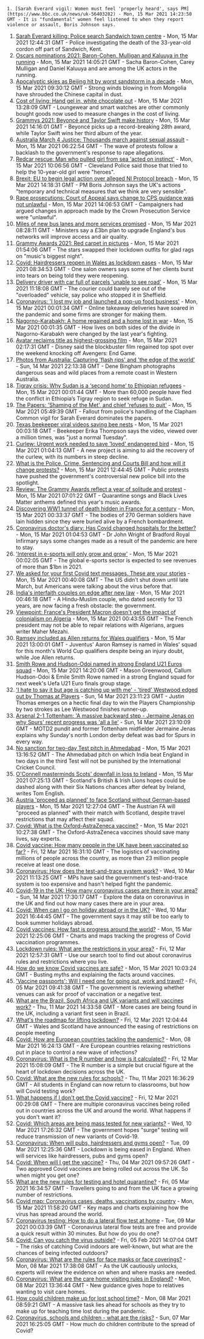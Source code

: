 
    1. [Sarah Everard vigil: Women must feel 'properly heard', says PM](https://www.bbc.co.uk/news/uk-56403282) - Mon, 15 Mar 2021 14:23:50 GMT - It is "fundamental" women feel listened to when they report violence or assault, Boris Johnson says.
1. [Sarah Everard killing: Police search Sandwich town centre](https://www.bbc.co.uk/news/uk-england-london-56399057) - Mon, 15 Mar 2021 12:44:31 GMT - Police investigating the death of the 33-year-old cordon off part of Sandwich, Kent.
1. [Oscars nominations 2021: Baron-Cohen, Mulligan and Kaluuya in the running](https://www.bbc.co.uk/news/entertainment-arts-56363640) - Mon, 15 Mar 2021 14:05:21 GMT - Sacha Baron-Cohen, Carey Mulligan and Daniel Kaluuya and are among the UK actors in the running.
1. [Apocalyptic skies as Beijing hit by worst sandstorm in a decade](https://www.bbc.co.uk/news/world-asia-china-56399267) - Mon, 15 Mar 2021 09:30:12 GMT - Strong winds blowing in from Mongolia have shrouded the Chinese capital in dust.
1. [Cost of living: Hand gel in, white chocolate out](https://www.bbc.co.uk/news/business-56395533) - Mon, 15 Mar 2021 13:28:09 GMT - Loungewear and smart watches are other commonly bought goods now used to measure changes in the cost of living.
1. [Grammys 2021: Beyoncé and Taylor Swift make history](https://www.bbc.co.uk/news/entertainment-arts-56397324) - Mon, 15 Mar 2021 14:16:01 GMT - Beyoncé picks up a record-breaking 28th award, while Taylor Swift wins her third album of the year.
1. [Australia March 4 Justice: Thousands march against sexual assault](https://www.bbc.co.uk/news/world-australia-56397170) - Mon, 15 Mar 2021 06:22:54 GMT - The wave of protests follow a backlash to the government's response to rape allegations.
1. [Redcar rescue: Man who pulled girl from sea 'acted on instinct'](https://www.bbc.co.uk/news/uk-england-tees-56400548) - Mon, 15 Mar 2021 10:06:56 GMT - Cleveland Police said those that tried to help the 10-year-old girl were "heroes".
1. [Brexit: EU to begin legal action over alleged NI Protocol breach](https://www.bbc.co.uk/news/uk-northern-ireland-56381046) - Mon, 15 Mar 2021 14:18:31 GMT - PM Boris Johnson says the UK's actions "temporary and technical measures that we think are very sensible".
1. [Rape prosecutions: Court of Appeal says change to CPS guidance was not unlawful](https://www.bbc.co.uk/news/uk-56402068) - Mon, 15 Mar 2021 14:06:53 GMT - Campaigners had argued changes in approach made by the Crown Prosecution Service were "unlawful".
1. [Miles of new bus lanes and more services promised](https://www.bbc.co.uk/news/business-56395526) - Mon, 15 Mar 2021 08:28:11 GMT - Ministers say a £3bn plan to upgrade England's bus networks will improve access and air quality.
1. [Grammy Awards 2021: Red carpet in pictures](https://www.bbc.co.uk/news/entertainment-arts-56396203) - Mon, 15 Mar 2021 01:54:06 GMT - The stars swapped their lockdown outfits for glad rags on "music's biggest night".
1. [Covid: Hairdressers reopen in Wales as lockdown eases](https://www.bbc.co.uk/news/uk-wales-56379279) - Mon, 15 Mar 2021 08:34:53 GMT - One salon owners says some of her clients burst into tears on being told they were reopening.
1. [Delivery driver with car full of parcels 'unable to see road'](https://www.bbc.co.uk/news/uk-england-south-yorkshire-56401697) - Mon, 15 Mar 2021 11:18:08 GMT - The courier could barely see out of the "overloaded" vehicle, say police who stopped it in Sheffield.
1. [Coronavirus: 'I lost my job and launched a pop-up food business'](https://www.bbc.co.uk/news/business-56298180) - Mon, 15 Mar 2021 00:01:34 GMT - Online takeaway deliveries have soared in the pandemic and some firms are stronger for making them.
1. [Nagorno-Karabakh: A home regained and a home lost in war](https://www.bbc.co.uk/news/world-europe-56379811) - Mon, 15 Mar 2021 00:01:35 GMT - How lives on both sides of the divide in Nagorno-Karabakh were changed by the last year's fighting.
1. [Avatar reclaims title as highest-grossing film](https://www.bbc.co.uk/news/business-56397511) - Mon, 15 Mar 2021 02:17:31 GMT - Disney said the blockbuster film regained top spot over the weekend knocking off Avengers: End Game.
1. [Photos from Australia: Capturing 'flash rips' and 'the edge of the world'](https://www.bbc.co.uk/news/world-australia-56369145) - Sun, 14 Mar 2021 22:13:38 GMT - Dene Bingham photographs dangerous seas and wild places from a remote coast in Western Australia.
1. [Tigray crisis: Why Sudan is a ‘second home’ to Ethiopian refugees](https://www.bbc.co.uk/news/world-africa-56374725) - Mon, 15 Mar 2021 00:01:44 GMT - More than 60,000 people have fled the conflict in Ethiopia’s Tigray region to seek refuge in Sudan.
1. [The Papers: 'Shaming of the Met', and chief 'refuses to quit'](https://www.bbc.co.uk/news/blogs-the-papers-56396945) - Mon, 15 Mar 2021 05:49:39 GMT - Fallout from police's handling of the Clapham Common vigil for Sarah Everard dominates the papers.
1. [Texas beekeeper viral videos saving bee nests](https://www.bbc.co.uk/news/science-environment-56396914) - Mon, 15 Mar 2021 00:03:18 GMT - Beekeeper Erika Thompson says the video, viewed over a million times, was "just a normal Tuesday".
1. [Curlew: Urgent work needed to save 'loved' endangered bird](https://www.bbc.co.uk/news/uk-england-gloucestershire-56370427) - Mon, 15 Mar 2021 01:04:13 GMT - A new project is aiming to aid the recovery of the curlew, with its numbers in steep decline.
1. [What is the Police, Crime, Sentencing and Courts Bill and how will it change protests?](https://www.bbc.co.uk/news/uk-56400751) - Mon, 15 Mar 2021 12:44:45 GMT - Public protests have pushed the government's controversial new police bill into the spotlight.
1. [Review: The Grammy Awards reflect a year of solitude and protest](https://www.bbc.co.uk/news/entertainment-arts-56398165) - Mon, 15 Mar 2021 07:01:22 GMT - Quarantine songs and Black Lives Matter anthems defined this year's music awards.
1. [Discovering WW1 tunnel of death hidden in France for a century](https://www.bbc.co.uk/news/world-europe-56370510) - Mon, 15 Mar 2021 00:33:37 GMT - The bodies of 270 German soldiers have lain hidden since they were buried alive by a French bombardment.
1. [Coronavirus doctor's diary: Has Covid changed hospitals for the better?](https://www.bbc.co.uk/news/health-56379088) - Mon, 15 Mar 2021 01:04:53 GMT - Dr John Wright of Bradford Royal Infirmary says some changes made as a result of the pandemic are here to stay.
1. ['Interest in e-sports will only grow and grow'](https://www.bbc.co.uk/news/business-56334015) - Mon, 15 Mar 2021 00:02:05 GMT - The global e-sports sector is expected to see revenues of more than $1bn in 2021.
1. [We asked for your first Covid text messages. These are your stories](https://www.bbc.co.uk/news/world-us-canada-56338916) - Mon, 15 Mar 2021 00:40:08 GMT - The US didn’t shut down until late March, but Americans were talking about the virus before that.
1. [India's interfaith couples on edge after new law](https://www.bbc.co.uk/news/world-asia-india-56330206) - Mon, 15 Mar 2021 00:46:18 GMT - A Hindu-Muslim couple, who dated secretly for 13 years, are now facing a fresh obstacle: the government.
1. [Viewpoint: France's President Macron doesn't get the impact of colonialism on Algeria](https://www.bbc.co.uk/news/world-africa-56360817) - Mon, 15 Mar 2021 00:43:55 GMT - The French president may not be able to repair relations with Algerians, argues writer Maher Mezahi.
1. [Ramsey included as Allen returns for Wales qualifiers](https://www.bbc.co.uk/sport/football/56400247) - Mon, 15 Mar 2021 13:00:01 GMT - Juventus' Aaron Ramsey is named in Wales' squad for this month's World Cup qualifiers despite being an injury doubt, while Joe Allen returns.
1. [Smith Rowe and Hudson-Odoi named in strong England U21 Euros squad](https://www.bbc.co.uk/sport/football/56400395) - Mon, 15 Mar 2021 14:20:06 GMT - Mason Greenwood, Callum Hudson-Odoi & Emile Smith Rowe named in a strong England squad for next week's Uefa U21 Euro finals group stage.
1. ['I hate to say it but age is catching up with me' - 'tired' Westwood edged out by Thomas at Players](https://www.bbc.co.uk/sport/golf/56396738) - Sun, 14 Mar 2021 23:11:23 GMT - Justin Thomas emerges on a hectic final day to win the Players Championship by two strokes as Lee Westwood finishes runner-up.
1. [Arsenal 2-1 Tottenham: 'A massive backward step - Jermaine Jenas on why Spurs' recent progress was 'all a lie'](https://www.bbc.co.uk/sport/football/56393306) - Sun, 14 Mar 2021 23:10:09 GMT - MOTD2 pundit and former Tottenham midfielder Jermaine Jenas explains why Sunday's north London derby defeat was bad for Spurs in every way.
1. [No sanction for two-day Test pitch in Ahmedabad](https://www.bbc.co.uk/sport/cricket/56400857) - Mon, 15 Mar 2021 13:16:52 GMT - The Ahmedabad pitch on which India beat England in two days in the third Test will not be punished by the International Cricket Council.
1. [O'Connell masterminds Scots' downfall in loss to Ireland](https://www.bbc.co.uk/sport/rugby-union/56389656) - Mon, 15 Mar 2021 07:25:13 GMT - Scotland's British & Irish Lions hopes could be dashed along with their Six Nations chances after defeat by Ireland, writes Tom English.
1. [Austria 'proceed as planned' to face Scotland without German-based players](https://www.bbc.co.uk/sport/football/56401670) - Mon, 15 Mar 2021 12:27:04 GMT - The Austrian FA will "proceed as planned" with their match with Scotland, despite travel restrictions that may affect their squad.
1. [Covid: What is the Oxford-AstraZeneca vaccine?](https://www.bbc.co.uk/news/health-55302595) - Mon, 15 Mar 2021 10:27:38 GMT - The Oxford-AstraZeneca vaccines should save many lives, say experts.
1. [Covid vaccine: How many people in the UK have been vaccinated so far?](https://www.bbc.co.uk/news/health-55274833) - Fri, 12 Mar 2021 16:31:10 GMT - The logistics of vaccinating millions of people across the country, as more than 23 million people receive at least one dose.
1. [Coronavirus: How does the test-and-trace system work?](https://www.bbc.co.uk/news/explainers-52442754) - Wed, 10 Mar 2021 11:13:25 GMT - MPs have said the government's test-and-trace system is too expensive and hasn't helped fight the pandemic.
1. [Covid-19 in the UK: How many coronavirus cases are there in your area?](https://www.bbc.co.uk/news/uk-51768274) - Sun, 14 Mar 2021 17:30:17 GMT - Explore the data on coronavirus in the UK and find out how many cases there are in your area.
1. [Covid: When can I go on holiday abroad or in the UK?](https://www.bbc.co.uk/news/explainers-52646738) - Wed, 10 Mar 2021 16:44:45 GMT - The government says it may still be too early to book summer holidays abroad.
1. [Covid vaccines: How fast is progress around the world?](https://www.bbc.co.uk/news/world-56237778) - Mon, 15 Mar 2021 12:25:06 GMT - Charts and maps tracking the progress of Covid vaccination programmes.
1. [Lockdown rules: What are the restrictions in your area?](https://www.bbc.co.uk/news/uk-54373904) - Fri, 12 Mar 2021 12:57:31 GMT - Use our search tool to find out about coronavirus rules and restrictions where you live.
1. [How do we know Covid vaccines are safe?](https://www.bbc.co.uk/news/health-55056016) - Mon, 15 Mar 2021 10:03:24 GMT - Busting myths and explaining the facts around vaccines.
1. ['Vaccine passports': Will I need one for going out, work and travel?](https://www.bbc.co.uk/news/explainers-55718553) - Fri, 05 Mar 2021 09:41:38 GMT - The government is reviewing whether venues can ask for proof of vaccination or a negative test.
1. [What are the Brazil, South Africa and UK variants and will vaccines work?](https://www.bbc.co.uk/news/health-55659820) - Thu, 11 Mar 2021 14:33:58 GMT - More cases are being found in the UK, including a variant first seen in Brazil.
1. [What's the roadmap for lifting lockdown?](https://www.bbc.co.uk/news/explainers-52530518) - Fri, 12 Mar 2021 12:04:44 GMT - Wales and Scotland have announced the easing of restrictions on people meeting
1. [Covid: How are European countries tackling the pandemic?](https://www.bbc.co.uk/news/explainers-53640249) - Mon, 08 Mar 2021 16:24:13 GMT - Are European countries relaxing restrictions put in place to control a new wave of infections?
1. [Coronavirus: What is the R number and how is it calculated?](https://www.bbc.co.uk/news/health-52473523) - Fri, 12 Mar 2021 15:08:09 GMT - The R number is a simple but crucial figure at the heart of lockdown decisions across the UK.
1. [Covid: What are the new rules for schools?](https://www.bbc.co.uk/news/education-51643556) - Thu, 11 Mar 2021 16:36:29 GMT - All students in England can now return to classrooms, but how will Covid testing work?
1. [What happens if I don't get the Covid vaccine?](https://www.bbc.co.uk/news/health-56359242) - Fri, 12 Mar 2021 00:29:08 GMT - There are multiple coronavirus vaccines being rolled out in countries across the UK and around the world. What happens if you don't want it?
1. [Covid: Which areas are being mass tested for new variants?](https://www.bbc.co.uk/news/explainers-54872039) - Wed, 10 Mar 2021 17:26:32 GMT - The government hopes "surge" testing will reduce transmission of new variants of Covid-19.
1. [Coronavirus: When will pubs, hairdressers and gyms open?](https://www.bbc.co.uk/news/explainers-53349989) - Tue, 09 Mar 2021 12:25:36 GMT - Lockdown is being eased in England. When will services like hairdressers, pubs and gyms open?
1. [Covid: When will I get the vaccine?](https://www.bbc.co.uk/news/health-55045639) - Thu, 04 Mar 2021 09:57:26 GMT - Two approved Covid vaccines are being rolled out across the UK. So when might you get one?
1. [What are the new rules for testing and hotel quarantine?](https://www.bbc.co.uk/news/explainers-52544307) - Fri, 05 Mar 2021 16:34:57 GMT - Travellers going to and from the UK face a growing number of restrictions.
1. [Covid map: Coronavirus cases, deaths, vaccinations by country](https://www.bbc.co.uk/news/world-51235105) - Mon, 15 Mar 2021 11:58:20 GMT - Key maps and charts explaining how the virus has spread around the world.
1. [Coronavirus testing: How to do a lateral flow test at home](https://www.bbc.co.uk/news/health-56326456) - Tue, 09 Mar 2021 00:03:39 GMT - Coronavirus lateral flow tests are free and provide a quick result within 30 minutes. But how do you do one?
1. [Covid: Can you catch the virus outside?](https://www.bbc.co.uk/news/explainers-55680305) - Fri, 05 Feb 2021 14:07:04 GMT - The risks of catching Covid indoors are well-known, but what are the chances of being infected outdoors?
1. [Coronavirus: What are the rules for face masks or face coverings?](https://www.bbc.co.uk/news/health-51205344) - Mon, 08 Mar 2021 17:38:08 GMT - As the UK cautiously unlocks, experts will review the evidence on when and where masks are needed.
1. [Coronavirus: What are the care home visiting rules in England?](https://www.bbc.co.uk/news/explainers-53503712) - Mon, 08 Mar 2021 13:36:44 GMT - New guidance gives hope to relatives wanting to visit care homes.
1. [How could children make up for lost school time?](https://www.bbc.co.uk/news/explainers-55938837) - Mon, 08 Mar 2021 08:59:21 GMT - A massive task lies ahead for schools as they try to make up for teaching time lost during the pandemic.
1. [Coronavirus, schools and children - what are the risks?](https://www.bbc.co.uk/news/health-52003804) - Sun, 07 Mar 2021 16:25:05 GMT - How much do children contribute to the spread of Covid?

